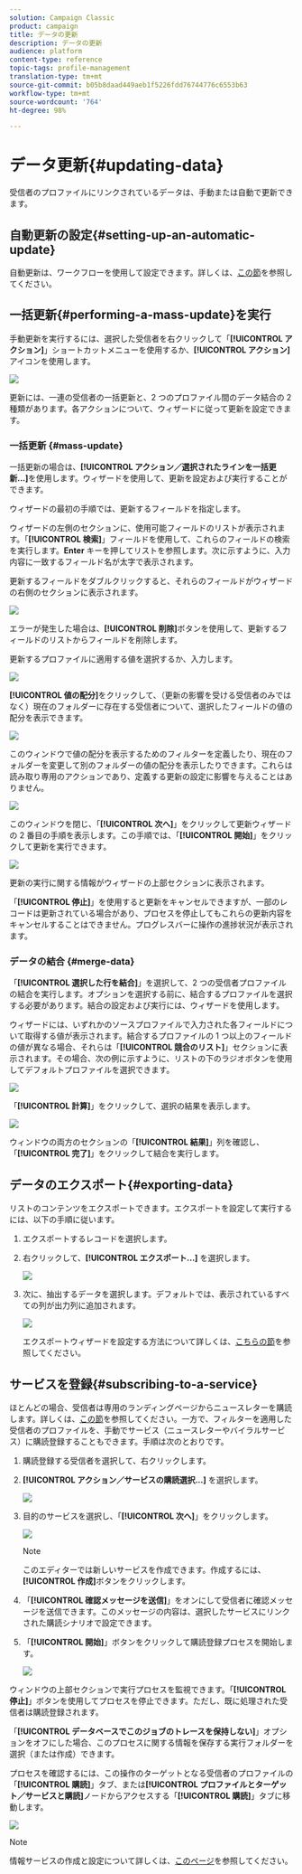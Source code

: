 ```yaml
---
solution: Campaign Classic
product: campaign
title: データの更新
description: データの更新
audience: platform
content-type: reference
topic-tags: profile-management
translation-type: tm+mt
source-git-commit: b05b8daad449aeb1f5226fdd76744776c6553b63
workflow-type: tm+mt
source-wordcount: '764'
ht-degree: 98%

---
```



# データ更新{#updating-data}

受信者のプロファイルにリンクされているデータは、手動または自動で更新できます。

## 自動更新の設定{#setting-up-an-automatic-update}

自動更新は、ワークフローを使用して設定できます。詳しくは、[この節](../../workflow/using/update-data.md)を参照してください。

## 一括更新{#performing-a-mass-update}を実行

手動更新を実行するには、選択した受信者を右クリックして「**[!UICONTROL アクション]**」ショートカットメニューを使用するか、**[!UICONTROL アクション]**&#x200B;アイコンを使用します。

![](assets/s_ncs_user_action_icon.png)

更新には、一連の受信者の一括更新と、2 つのプロファイル間のデータ結合の 2 種類があります。各アクションについて、ウィザードに従って更新を設定できます。

### 一括更新 {#mass-update}

一括更新の場合は、**[!UICONTROL アクション／選択されたラインを一括更新...]**&#x200B;を使用します。ウィザードを使用して、更新を設定および実行することができます。

ウィザードの最初の手順では、更新するフィールドを指定します。

ウィザードの左側のセクションに、使用可能フィールドのリストが表示されます。「**[!UICONTROL 検索]**」フィールドを使用して、これらのフィールドの検索を実行します。**Enter** キーを押してリストを参照します。次に示すように、入力内容に一致するフィールド名が太字で表示されます。

更新するフィールドをダブルクリックすると、それらのフィールドがウィザードの右側のセクションに表示されます。

![](assets/s_ncs_user_update_wizard01_1.png)

エラーが発生した場合は、**[!UICONTROL 削除]**&#x200B;ボタンを使用して、更新するフィールドのリストからフィールドを削除します。

更新するプロファイルに適用する値を選択するか、入力します。

![](assets/s_ncs_user_update_wizard01_12.png)

**[!UICONTROL 値の配分]**&#x200B;をクリックして、（更新の影響を受ける受信者のみではなく）現在のフォルダーに存在する受信者について、選択したフィールドの値の配分を表示できます。

![](assets/s_ncs_user_update_wizard01_2.png)

このウィンドウで値の配分を表示するためのフィルターを定義したり、現在のフォルダーを変更して別のフォルダーの値の配分を表示したりできます。これらは読み取り専用のアクションであり、定義する更新の設定に影響を与えることはありません。

![](assets/s_ncs_user_update_wizard01_3.png)

このウィンドウを閉じ、「**[!UICONTROL 次へ]**」をクリックして更新ウィザードの 2 番目の手順を表示します。この手順では、「**[!UICONTROL 開始]**」をクリックして更新を実行できます。

![](assets/s_ncs_user_update_wizard01_4.png)

更新の実行に関する情報がウィザードの上部セクションに表示されます。

「**[!UICONTROL 停止]**」を使用すると更新をキャンセルできますが、一部のレコードは更新されている場合があり、プロセスを停止してもこれらの更新内容をキャンセルすることはできません。プログレスバーに操作の進捗状況が表示されます。

### データの結合 {#merge-data}

「**[!UICONTROL 選択した行を結合]**」を選択して、2 つの受信者プロファイルの結合を実行します。オプションを選択する前に、結合するプロファイルを選択する必要があります。結合の設定および実行には、ウィザードを使用します。

ウィザードには、いずれかのソースプロファイルで入力された各フィールドについて取得する値が表示されます。結合するプロファイルの 1 つ以上のフィールドの値が異なる場合、それらは「**[!UICONTROL 競合のリスト]**」セクションに表示されます。その場合、次の例に示すように、リストの下のラジオボタンを使用してデフォルトプロファイルを選択できます。

![](assets/s_ncs_user_merge_wizard01_1.png)

「**[!UICONTROL 計算]**」をクリックして、選択の結果を表示します。

![](assets/s_ncs_user_merge_wizard01_2.png)

ウィンドウの両方のセクションの「**[!UICONTROL 結果]**」列を確認し、「**[!UICONTROL 完了]**」をクリックして結合を実行します。

## データのエクスポート{#exporting-data}

リストのコンテンツをエクスポートできます。エクスポートを設定して実行するには、以下の手順に従います。

1. エクスポートするレコードを選択します。
1. 右クリックして、**[!UICONTROL エクスポート...]** を選択します。

   ![](assets/s_ncs_user_export_list.png)

1. 次に、抽出するデータを選択します。デフォルトでは、表示されているすべての列が出力列に追加されます。

   ![](assets/s_ncs_user_export_list_start.png)

   エクスポートウィザードを設定する方法について詳しくは、[こちらの節](../../platform/using/executing-export-jobs.md)を参照してください。

## サービスを登録{#subscribing-to-a-service}

ほとんどの場合、受信者は専用のランディングページからニュースレターを購読します。詳しくは、[この節](../../delivery/using/managing-subscriptions.md)を参照してください。一方で、フィルターを適用した受信者のプロファイルを、手動でサービス（ニュースレターやバイラルサービス）に購読登録することもできます。手順は次のとおりです。

1. 購読登録する受信者を選択して、右クリックします。
1. **[!UICONTROL アクション／サービスの購読選択...]** を選択します。

   ![](assets/s_ncs_user_selection_subscribe_service.png)

1. 目的のサービスを選択し、「**[!UICONTROL 次へ]**」をクリックします。

   ![](assets/s_ncs_user_selection_subscribe_service_2.png)

   >[!NOTE]
   >
   >このエディターでは新しいサービスを作成できます。作成するには、**[!UICONTROL 作成]**&#x200B;ボタンをクリックします。

1. 「**[!UICONTROL 確認メッセージを送信]**」をオンにして受信者に確認メッセージを送信できます。このメッセージの内容は、選択したサービスにリンクされた購読シナリオで設定できます。
1. 「**[!UICONTROL 開始]**」ボタンをクリックして購読登録プロセスを開始します。

   ![](assets/s_ncs_user_selection_subscribe_service_3.png)

ウィンドウの上部セクションで実行プロセスを監視できます。「**[!UICONTROL 停止]**」ボタンを使用してプロセスを停止できます。ただし、既に処理された受信者は購読登録されます。

「**[!UICONTROL データベースでこのジョブのトレースを保持しない]**」オプションをオフにした場合、このプロセスに関する情報を保存する実行フォルダーを選択（または作成）できます。

プロセスを確認するには、この操作のターゲットとなる受信者のプロファイルの「**[!UICONTROL 購読]**」タブ、または&#x200B;**[!UICONTROL プロファイルとターゲット／サービスと購読]**&#x200B;ノードからアクセスする「**[!UICONTROL 購読]**」タブに移動します。

![](assets/s_ncs_user_selection_subscribe_service_4.png)

>[!NOTE]
>
>情報サービスの作成と設定について詳しくは、[このページ](../../delivery/using/managing-subscriptions.md)を参照してください。

